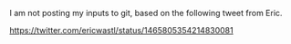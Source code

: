 I am not posting my inputs to git, based on the following tweet from Eric.

https://twitter.com/ericwastl/status/1465805354214830081
